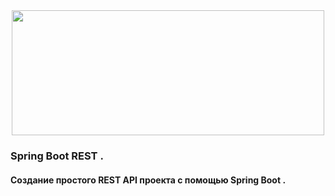 <div align="center">
  <img height="200" width="500" src="https://media.giphy.com/media/v1.Y2lkPTc5MGI3NjExNjdoMDkzY25sMTZ6aGI3bDFxYjg4MmtyN28xNzlpajJhM2RydXBlcyZlcD12MV9pbnRlcm5hbF9naWZfYnlfaWQmY3Q9Zw/ZmDQd8RSb8bIY/giphy.gif"  />
</div>

###

<h3 align="left">  Spring Boot REST .</h3>

<h4 align="left"> Создание простого REST API проекта с помощью Spring Boot .</h4>
